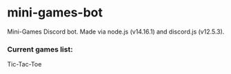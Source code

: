 # mini-games-bot
Mini-Games Discord bot.
Made via node.js (v14.16.1) and discord.js (v12.5.3).
### Current games list:
Tic-Tac-Toe
